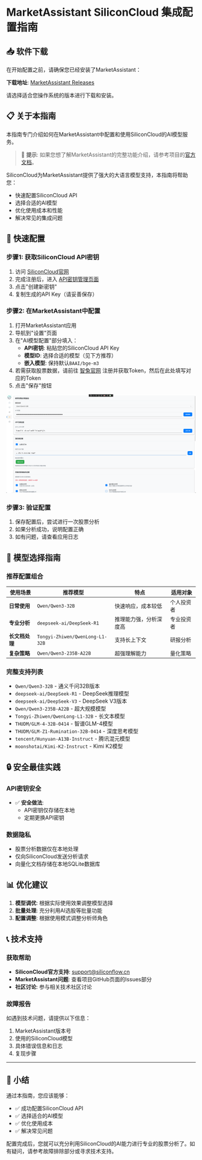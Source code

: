 # MarketAssistant SiliconCloud 集成配置指南

## 📥 软件下载

在开始配置之前，请确保您已经安装了MarketAssistant：

**下载地址**: [MarketAssistant Releases](https://github.com/X2Agent/MarketAssistant/releases)

请选择适合您操作系统的版本进行下载和安装。

## 📋 关于本指南

本指南专门介绍如何在MarketAssistant中配置和使用SiliconCloud的AI模型服务。

> 📝 **提示**: 如果您想了解MarketAssistant的完整功能介绍，请参考项目的[官方文档](https://github.com/X2Agent/MarketAssistant)。

SiliconCloud为MarketAssistant提供了强大的大语言模型支持，本指南将帮助您：
- 快速配置SiliconCloud API
- 选择合适的AI模型
- 优化使用成本和性能
- 解决常见的集成问题

## 🚀 快速配置

### 步骤1: 获取SiliconCloud API密钥
1. 访问 [SiliconCloud官网](https://cloud.siliconflow.cn/) 
2. 完成注册后，进入 [API密钥管理页面](https://cloud.siliconflow.cn/account/ak)
3. 点击"创建新密钥"
4. 复制生成的API Key（请妥善保存）

### 步骤2: 在MarketAssistant中配置

1. 打开MarketAssistant应用
2. 导航到"设置"页面
3. 在"AI模型配置"部分填入：
   <!-- - **API端点**: `https://api.siliconflow.cn` -->
   - **API密钥**: 粘贴您的SiliconCloud API Key
   - **模型ID**: 选择合适的模型（见下方推荐）
   - **嵌入模型**: 保持默认`BAAI/bge-m3`
4. 若需获取股票数据，请前往 [智兔官网](https://www.zhituapi.com/) 注册并获取Token，然后在此处填写对应的Token
5. 点击"保存"按钮

![alt text](../images/3.png)

### 步骤3: 验证配置
1. 保存配置后，尝试进行一次股票分析
2. 如果分析成功，说明配置正确
3. 如有问题，请查看应用日志

## 🤖 模型选择指南

### 推荐配置组合

| 使用场景       | 推荐模型                        | 特点                   | 适用对象   |
| -------------- | ------------------------------- | ---------------------- | ---------- |
| **日常使用**   | `Qwen/Qwen3-32B`                | 快速响应，成本较低     | 个人投资者 |
| **专业分析**   | `deepseek-ai/DeepSeek-R1`       | 推理能力强，分析深度高 | 专业投资者 |
| **长文档处理** | `Tongyi-Zhiwen/QwenLong-L1-32B` | 支持长上下文           | 研报分析   |
| **复杂策略**   | `Qwen/Qwen3-235B-A22B`          | 超强理解能力           | 量化策略   |

### 完整支持列表
- `Qwen/Qwen3-32B` - 通义千问32B版本
- `deepseek-ai/DeepSeek-R1` - DeepSeek推理模型
- `deepseek-ai/DeepSeek-V3` - DeepSeek V3版本
- `Qwen/Qwen3-235B-A22B` - 超大规模模型
- `Tongyi-Zhiwen/QwenLong-L1-32B` - 长文本模型
- `THUDM/GLM-4-32B-0414` - 智谱GLM-4模型
- `THUDM/GLM-Z1-Rumination-32B-0414` - 深度思考模型
- `tencent/Hunyuan-A13B-Instruct` - 腾讯混元模型
- `moonshotai/Kimi-K2-Instruct` - Kimi K2模型

## 🔒 安全最佳实践

### API密钥安全
- ✅ **安全做法**:
  - API密钥仅存储在本地
  - 定期更换API密钥

### 数据隐私
- 股票分析数据仅在本地处理
- 仅向SiliconCloud发送分析请求
- 向量化文档存储在本地SQLite数据库

## 📊 优化建议

1. **模型调优**: 根据实际使用效果调整模型选择
2. **批量处理**: 充分利用AI选股等批量功能
3. **配置调整**: 根据使用模式调整分析师角色

## 📞 技术支持

### 获取帮助
- **SiliconCloud官方支持**: [support@siliconflow.cn](mailto:support@siliconflow.cn)
- **MarketAssistant问题**: 查看项目GitHub页面的Issues部分
- **社区讨论**: 参与相关技术社区讨论

### 故障报告
如遇到技术问题，请提供以下信息：
1. MarketAssistant版本号
2. 使用的SiliconCloud模型
3. 具体错误信息和日志
4. 复现步骤

---

## 📝 小结

通过本指南，您应该能够：
- ✅ 成功配置SiliconCloud API
- ✅ 选择适合的AI模型
- ✅ 优化使用成本
- ✅ 解决常见问题

配置完成后，您就可以充分利用SiliconCloud的AI能力进行专业的股票分析了。如有疑问，请参考故障排除部分或寻求技术支持。
